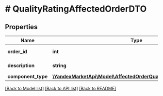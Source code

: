 # # QualityRatingAffectedOrderDTO

## Properties

Name | Type | Description | Notes
------------ | ------------- | ------------- | -------------
**order_id** | **int** | Идентификатор заказа. |
**description** | **string** | Описание проблемы. |
**component_type** | [**\YandexMarketApi\Model\AffectedOrderQualityRatingComponentType**](AffectedOrderQualityRatingComponentType.md) |  |

[[Back to Model list]](../../README.md#models) [[Back to API list]](../../README.md#endpoints) [[Back to README]](../../README.md)
